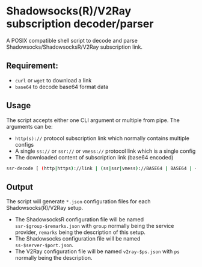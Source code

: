 # Shadowsocks(R)/V2Ray subscription decoder/parser

A POSIX compatible shell script to decode and parse Shadowsocks/ShadowsocksR/V2Ray subscription link.

## Requirement:

- `curl` or `wget` to download a link
- `base64` to decode base64 format data

## Usage

The script accepts either one CLI argument or multiple from pipe. The arguments can be:
- `http(s)://` protocol subscription link which normally contains multiple configs
- A single `ss://` or `ssr://` or `vmess://` protocol link which is a single config
- The downloaded content of subscription link (base64 encoded)

```sh
ssr-decode [ (http|https)://link | (ss|ssr|vmess)://BASE64 | BASE64 | < input.txt ]
```

## Output

The script will generate `*.json` configuration files for each Shadowsocks(R)/V2Ray setup.

- The ShadowsocksR configuration file will be named `ssr-$group-$remarks.json` with `group` normally being the service provider, `remarks` being the description of this setup.
- The Shadowsocks configuration file will be named `ss-$server-$port.json`.
- The V2Ray configuration file will be named `v2ray-$ps.json` with `ps` normally being the description.
